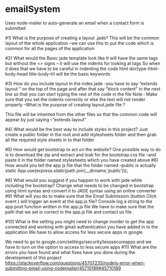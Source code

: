 # emailSystem
Uses node-mailer to auto-generate an email when a contact form is submitted

#1)	What is the purpose of creating a layout .jade?
This will be the common layout of the whole application –we can use this to put the code which is common for all the pages of the application

#2)	What would the Basic jade template look like
It will have the same tags but without the <> signs – it will use the indents for looking at tags
So when it does that we have to be careful in indenting the code html doctype-html-body-head title-body-h1 will be the basic keywords

#3)	How do you include layout in the index.jade
-you have to say “extends layout ” on the top of the page and after that say “block content” in the next line so that you can start typing the rest of the code in the file
Note : Make sure that you set the indents correctly or else the text will not render properly –What is the purpose of creating layout.jade file ?

This file will be inherited from the other files so that the common code will appear by just saying –“extends layout”

#4)	What would be the best way to include styles in this project?
Just create a public folder in the root and add stylesheets folder and then grab all the required style sheets in to that folder

#5)	How would get bootstrap to act on the website?
One possible way to do is to download the zip and extract and look for the bootstrap.css file –and paste it in the folder  named stylesheets which you have created above
#6)	How would you tell the app js file that the folder named –public is actually static
App.use(express.static(path.join(__dirname,’public’)));

#8)	What would you suggest if you happen to work with jade while including the bootstrap?
Change what needs to be changed in bootstrap using html syntax and convert it to JADE syntax using an online converter
#9)	What will you do to  make sure that the Email Submission (button Click event ) will trigger an event at the app.js file?
Console.log a string to the app.post function written in the app.js file
We  have to make sure that the path that we set is correct in the app.js file and contact us file .

#10)	What is the setting you might need to change inorder to get the app connected and working with gmail authentication you have added in to the application
We have to allow access for less secure apps in google 

We need to go to google.com/settings/security/lesssecureapps and we have to turn on the option to access to less secure apps
#11)	What are the errors you have found and what fixes have you done during the development of this project
https://stackoverflow.com/questions/45707235/nodejs-error-when-submitting-email-using-nodemailer/45710189#45710189 



